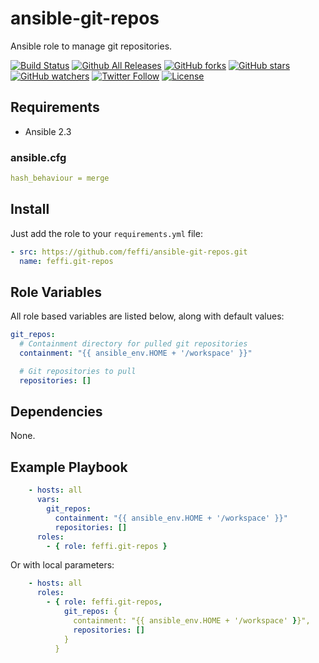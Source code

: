 # ansible-git-repos

Ansible role to manage git repositories.

[![Build Status](https://img.shields.io/travis/feffi/ansible-git-repos.svg)](https://travis-ci.org/feffi/ansible-git-repos) [![Github All Releases](https://img.shields.io/github/downloads/feffi/ansible-git-repos/total.svg)](https://github.com/feffi/ansible-git-repos) [![GitHub forks](https://img.shields.io/github/forks/feffi/ansible-git-repos.svg?style=social&label=Fork)](https://github.com/feffi/ansible-git-repos) [![GitHub stars](https://img.shields.io/github/stars/feffi/ansible-git-repos.svg?style=social&label=Star)](https://github.com/feffi/ansible-git-repos) [![GitHub watchers](https://img.shields.io/github/watchers/feffi/ansible-git-repos.svg?style=social&label=Watch)](https://github.com/feffi/ansible-git-repos) [![Twitter Follow](https://img.shields.io/twitter/follow/feffi1.svg?style=social&label=Follow)](https://twitter.com/feffi1) [![License](http://img.shields.io/:license-mit-blue.svg)](https://github.com/feffi/ansible-git-repos/blob/master/LICENSE)

## Requirements

- Ansible 2.3

### ansible.cfg

```yaml
hash_behaviour = merge
```

## Install

Just add the role to your ``requirements.yml`` file:

```yaml
- src: https://github.com/feffi/ansible-git-repos.git
  name: feffi.git-repos
```

## Role Variables

All role based variables are listed below, along with default values:

```yaml
git_repos:
  # Containment directory for pulled git repositories
  containment: "{{ ansible_env.HOME + '/workspace' }}"

  # Git repositories to pull
  repositories: []
```

## Dependencies

None.

## Example Playbook

```yaml
    - hosts: all
      vars:
        git_repos:
          containment: "{{ ansible_env.HOME + '/workspace' }}"
          repositories: []
      roles:
        - { role: feffi.git-repos }
```

Or with local parameters:

```yaml
    - hosts: all
      roles:
        - { role: feffi.git-repos,
            git_repos: {
              containment: "{{ ansible_env.HOME + '/workspace' }}",
              repositories: []
            }
          }
```
